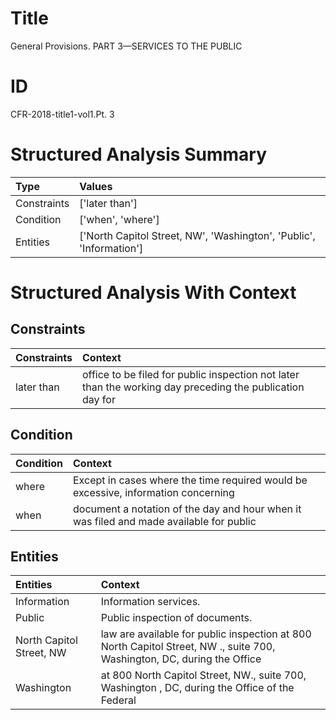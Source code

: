 # Title

 General Provisions. PART 3—SERVICES TO THE PUBLIC


# ID

 CFR-2018-title1-vol1.Pt. 3


# Structured Analysis Summary

| Type        | Values                                                              |
|:------------|:--------------------------------------------------------------------|
| Constraints | ['later than']                                                      |
| Condition   | ['when', 'where']                                                   |
| Entities    | ['North Capitol Street, NW', 'Washington', 'Public', 'Information'] |


# Structured Analysis With Context

 


## Constraints

| Constraints   | Context                                                                                                   |
|:--------------|:----------------------------------------------------------------------------------------------------------|
| later than    | office to be filed for public inspection not later than the working day preceding the publication day for |


## Condition

| Condition   | Context                                                                                 |
|:------------|:----------------------------------------------------------------------------------------|
| where       | Except in cases  where the time required would be excessive, information concerning     |
| when        | document a notation of the day and hour when it was filed and made available for public |


## Entities

| Entities                 | Context                                                                                                                 |
|:-------------------------|:------------------------------------------------------------------------------------------------------------------------|
| Information              | Information  services.                                                                                                  |
| Public                   | Public  inspection of documents.                                                                                        |
| North Capitol Street, NW | law are available for public inspection at 800 North Capitol Street, NW ., suite 700, Washington, DC, during the Office |
| Washington               | at 800 North Capitol Street, NW., suite 700, Washington , DC, during the Office of the Federal                          |


